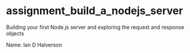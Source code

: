 # assignment_build_a_nodejs_server
Building your first Node.js server and exploring the request and response objects

Name: Ian D Halverson
